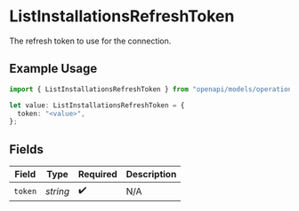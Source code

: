 # ListInstallationsRefreshToken

The refresh token to use for the connection.

## Example Usage

```typescript
import { ListInstallationsRefreshToken } from "openapi/models/operations";

let value: ListInstallationsRefreshToken = {
  token: "<value>",
};
```

## Fields

| Field              | Type               | Required           | Description        |
| ------------------ | ------------------ | ------------------ | ------------------ |
| `token`            | *string*           | :heavy_check_mark: | N/A                |